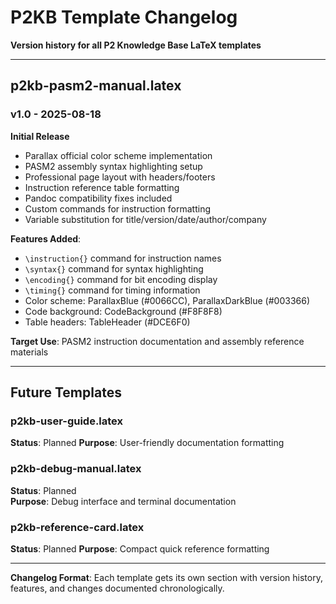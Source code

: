 # P2KB Template Changelog

**Version history for all P2 Knowledge Base LaTeX templates**

---

## p2kb-pasm2-manual.latex

### v1.0 - 2025-08-18
**Initial Release**
- Parallax official color scheme implementation
- PASM2 assembly syntax highlighting setup
- Professional page layout with headers/footers
- Instruction reference table formatting
- Pandoc compatibility fixes included
- Custom commands for instruction formatting
- Variable substitution for title/version/date/author/company

**Features Added**:
- `\instruction{}` command for instruction names
- `\syntax{}` command for syntax highlighting
- `\encoding{}` command for bit encoding display
- `\timing{}` command for timing information
- Color scheme: ParallaxBlue (#0066CC), ParallaxDarkBlue (#003366)
- Code background: CodeBackground (#F8F8F8)
- Table headers: TableHeader (#DCE6F0)

**Target Use**: PASM2 instruction documentation and assembly reference materials

---

## Future Templates

### p2kb-user-guide.latex
**Status**: Planned
**Purpose**: User-friendly documentation formatting

### p2kb-debug-manual.latex
**Status**: Planned  
**Purpose**: Debug interface and terminal documentation

### p2kb-reference-card.latex
**Status**: Planned
**Purpose**: Compact quick reference formatting

---

**Changelog Format**: Each template gets its own section with version history, features, and changes documented chronologically.